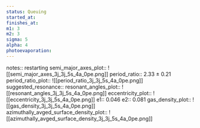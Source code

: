 ```yaml
---
status: Queuing
started_at: 
finishes_at: 
m1: 3
m2: 3
sigma: 5
alpha: 4
photoevaporation: 
---
```


notes:: restarting
semi_major_axes_plot:: ![[semi_major_axes_3j_3j_5s_4a_0pe.png]]
period_ratio:: 2.33 ± 0.21
period_ratio_plot:: ![[period_ratio_3j_3j_5s_4a_0pe.png]]
suggested_resonance:: 
resonant_angles_plot:: ![[resonant_angles_3j_3j_5s_4a_0pe.png]]
eccentricity_plot:: ![[eccentricity_3j_3j_5s_4a_0pe.png]]
e1:: 0.046
e2:: 0.081
gas_density_plot:: ![[gas_density_3j_3j_5s_4a_0pe.png]]
azimuthally_avged_surface_density_plot:: ![[azimuthally_avged_surface_density_3j_3j_5s_4a_0pe.png]]
